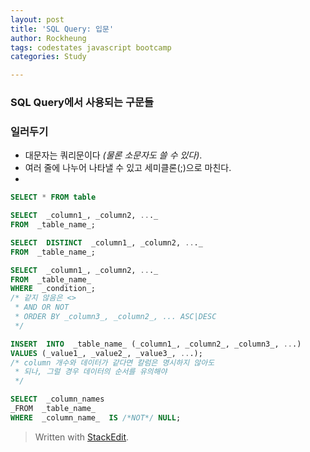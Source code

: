 ```yaml
---
layout: post
title: 'SQL Query: 입문'
author: Rockheung
tags: codestates javascript bootcamp
categories: Study

---
```

### SQL Query에서 사용되는 구문들

### 일러두기

- 대문자는 쿼리문이다 *(물론 소문자도 쓸 수 있다)*.
- 여러 줄에 나누어 나타낼 수 있고 세미클론(;)으로 마친다.
- 
```sql
SELECT * FROM table

SELECT  _column1_, _column2, ..._  
FROM  _table_name_;

SELECT  DISTINCT  _column1_, _column2, ..._  
FROM  _table_name_;

SELECT  _column1_, _column2, ..._  
FROM  _table_name_  
WHERE  _condition_; 
/* 같지 않음은 <>
 * AND OR NOT
 * ORDER BY _column3_, _column2_, ... ASC|DESC
 */

INSERT  INTO  _table_name_ (_column1_, _column2_, _column3_, ...)  
VALUES (_value1_, _value2_, _value3_, ...);
/* column 개수와 데이터가 같다면 칼럼은 명시하지 않아도
 * 되나, 그럴 경우 데이터의 순서를 유의해야
 */

SELECT  _column_names  
_FROM  _table_name_  
WHERE  _column_name_  IS /*NOT*/ NULL;

```


> Written with [StackEdit](https://stackedit.io/).



